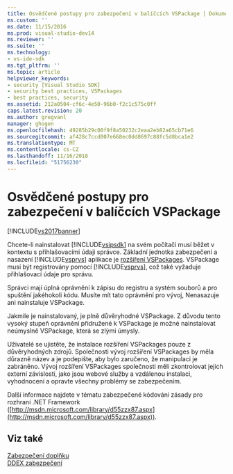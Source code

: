 ```yaml
---
title: Osvědčené postupy pro zabezpečení v balíčcích VSPackage | Dokumentace Microsoftu
ms.custom: ''
ms.date: 11/15/2016
ms.prod: visual-studio-dev14
ms.reviewer: ''
ms.suite: ''
ms.technology:
- vs-ide-sdk
ms.tgt_pltfrm: ''
ms.topic: article
helpviewer_keywords:
- security [Visual Studio SDK]
- security best practices, VSPackages
- best practices, security
ms.assetid: 212a0504-cf6c-4e50-96b0-f2c1c575c0ff
caps.latest.revision: 20
ms.author: gregvanl
manager: ghogen
ms.openlocfilehash: 49285b29c00f9f8a50232c2eaa2eb82a65cb71e6
ms.sourcegitcommit: af428c7ccd007e668ec0dd8697c88fc5d8bca1e2
ms.translationtype: MT
ms.contentlocale: cs-CZ
ms.lasthandoff: 11/16/2018
ms.locfileid: "51756230"
---
```

# <a name="best-practices-for-security-in-vspackages"></a>Osvědčené postupy pro zabezpečení v balíčcích VSPackage
[!INCLUDE[vs2017banner](../../includes/vs2017banner.md)]

Chcete-li nainstalovat [!INCLUDE[vsipsdk](../../includes/vsipsdk-md.md)] na svém počítači musí běžet v kontextu s přihlašovacími údaji správce. Základní jednotka zabezpečení a nasazení [!INCLUDE[vsprvs](../../includes/vsprvs-md.md)] aplikace je [rozšíření VSPackages](../../extensibility/internals/vspackages.md). VSPackage musí být registrovány pomocí [!INCLUDE[vsprvs](../../includes/vsprvs-md.md)], což také vyžaduje přihlašovací údaje pro správu.  
  
 Správci mají úplná oprávnění k zápisu do registru a systém souborů a pro spuštění jakéhokoli kódu. Musíte mít tato oprávnění pro vývoj, Nenasazuje ani nainstaluje VSPackage.  
  
 Jakmile je nainstalovaný, je plně důvěryhodné VSPackage. Z důvodu tento vysoký stupeň oprávnění přidružené k VSPackage je možné nainstalovat neúmyslně VSPackage, která se zlými úmysly.  
  
 Uživatelé se ujistěte, že instalace rozšíření VSPackages pouze z důvěryhodných zdrojů. Společnosti vývoj rozšíření VSPackages by měla důrazně název a je podepište, aby bylo zaručeno, že manipulaci je zabráněno. Vývoj rozšíření VSPackages společnosti měli zkontrolovat jejich externí závislosti, jako jsou webové služby a vzdálenou instalaci, vyhodnocení a opravte všechny problémy se zabezpečením.  
  
 Další informace najdete v tématu zabezpečené kódování zásady pro rozhraní .NET Framework ([http://msdn.microsoft.com/library/d55zzx87.aspx](http://msdn.microsoft.com/library/d55zzx87.aspx)).  
  
## <a name="see-also"></a>Viz také  
 [Zabezpečení doplňku](http://msdn.microsoft.com/library/44a5c651-6246-4310-b371-65378917c799)   
 [DDEX zabezpečení](http://msdn.microsoft.com/en-us/44a52a70-5c98-450e-993d-4a3b32f69ba8)

